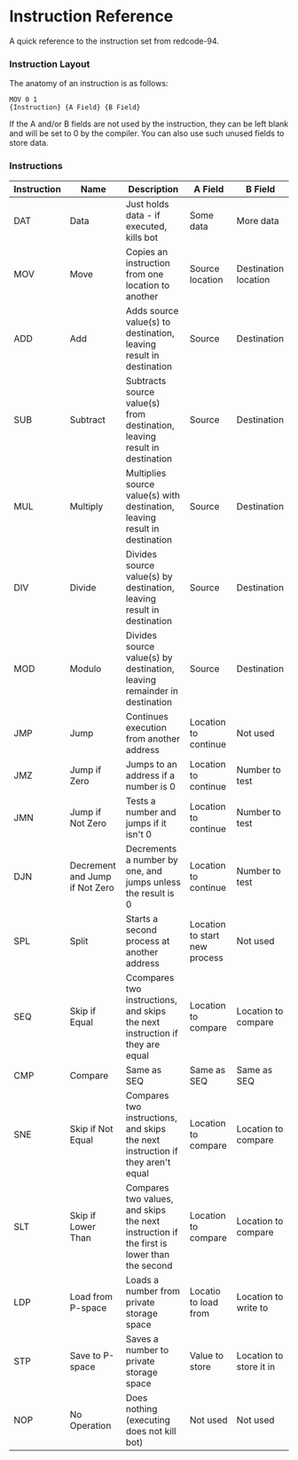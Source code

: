Instruction Reference
=====================

A quick reference to the instruction set from redcode-94.

### Instruction Layout

The anatomy of an instruction is as follows:

    MOV 0 1
    {Instruction} {A Field} {B Field}
    
If the A and/or B fields are not used by the instruction, they can be left blank and will be set to 0 by the compiler.  You can also use such unused fields to store data.

### Instructions

| Instruction | Name | Description | A Field | B Field |
|-------------|------|-------------|---------|---------|
| DAT | Data |Just holds data - if executed, kills bot | Some data | More data |
| MOV | Move |Copies an instruction from one location to another | Source location | Destination location |
| ADD | Add | Adds source value(s) to destination, leaving result in destination | Source | Destination |
| SUB | Subtract | Subtracts source value(s) from destination, leaving result in destination | Source | Destination |
| MUL | Multiply | Multiplies source value(s) with destination, leaving result in destination | Source | Destination |
| DIV | Divide | Divides source value(s) by destination, leaving result in destination | Source | Destination |
| MOD | Modulo | Divides source value(s) by destination, leaving remainder in destination | Source | Destination |
| JMP | Jump | Continues execution from another address | Location to continue | Not used |
| JMZ | Jump if Zero | Jumps to an address if a number is 0 | Location to continue | Number to test |
| JMN | Jump if Not Zero | Tests a number and jumps if it isn't 0 | Location to continue | Number to test |
| DJN | Decrement and Jump if Not Zero | Decrements a number by one, and jumps unless the result is 0 | Location to continue | Number to test |
| SPL | Split | Starts a second process at another address | Location to start new process | Not used |
| SEQ | Skip if Equal | Ccompares two instructions, and skips the next instruction if they are equal | Location to compare  | Location to compare |
| CMP | Compare | Same as SEQ | Same as SEQ | Same as SEQ |
| SNE | Skip if Not Equal | Compares two instructions, and skips the next instruction if they aren't equal  | Location to compare | Location to compare |
| SLT | Skip if Lower Than | Compares two values, and skips the next instruction if the first is lower than the second | Location to compare | Location to compare |
| LDP | Load from P-space | Loads a number from private storage space | Locatio to load from | Location to write to |
| STP | Save to P-space | Saves a number to private storage space | Value to store | Location to store it in |
| NOP | No Operation | Does nothing (executing does not kill bot) | Not used | Not used |

